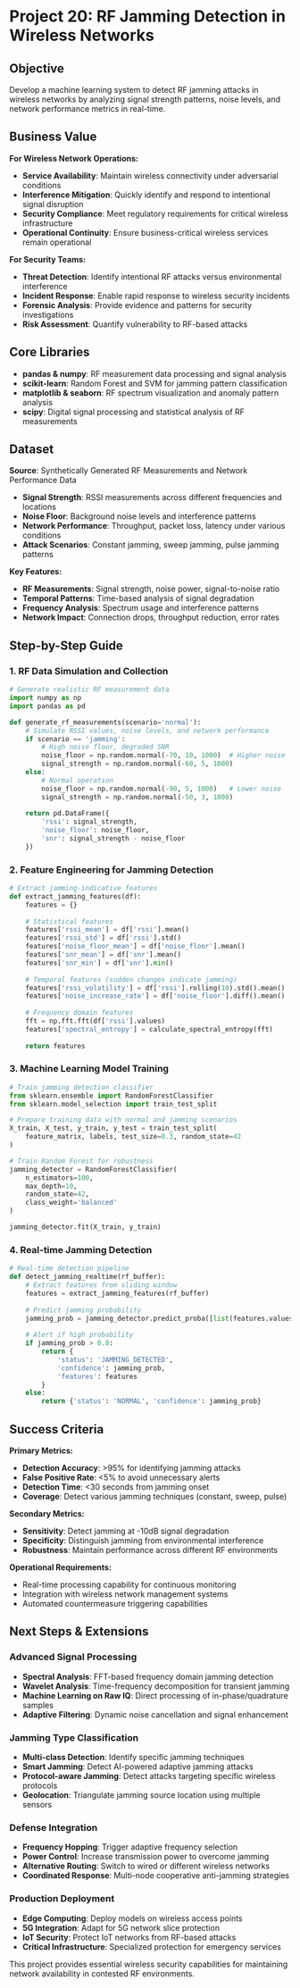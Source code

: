 # Project 20: RF Jamming Detection in Wireless Networks

## Objective

Develop a machine learning system to detect RF jamming attacks in wireless networks by analyzing signal strength patterns, noise levels, and network performance metrics in real-time.

## Business Value

**For Wireless Network Operations:**
- **Service Availability**: Maintain wireless connectivity under adversarial conditions
- **Interference Mitigation**: Quickly identify and respond to intentional signal disruption
- **Security Compliance**: Meet regulatory requirements for critical wireless infrastructure
- **Operational Continuity**: Ensure business-critical wireless services remain operational

**For Security Teams:**
- **Threat Detection**: Identify intentional RF attacks versus environmental interference
- **Incident Response**: Enable rapid response to wireless security incidents
- **Forensic Analysis**: Provide evidence and patterns for security investigations
- **Risk Assessment**: Quantify vulnerability to RF-based attacks

## Core Libraries

- **pandas & numpy**: RF measurement data processing and signal analysis
- **scikit-learn**: Random Forest and SVM for jamming pattern classification
- **matplotlib & seaborn**: RF spectrum visualization and anomaly pattern analysis
- **scipy**: Digital signal processing and statistical analysis of RF measurements

## Dataset

**Source**: Synthetically Generated RF Measurements and Network Performance Data
- **Signal Strength**: RSSI measurements across different frequencies and locations
- **Noise Floor**: Background noise levels and interference patterns
- **Network Performance**: Throughput, packet loss, latency under various conditions
- **Attack Scenarios**: Constant jamming, sweep jamming, pulse jamming patterns

**Key Features:**
- **RF Measurements**: Signal strength, noise power, signal-to-noise ratio
- **Temporal Patterns**: Time-based analysis of signal degradation
- **Frequency Analysis**: Spectrum usage and interference patterns
- **Network Impact**: Connection drops, throughput reduction, error rates

## Step-by-Step Guide

### 1. RF Data Simulation and Collection
```python
# Generate realistic RF measurement data
import numpy as np
import pandas as pd

def generate_rf_measurements(scenario='normal'):
    # Simulate RSSI values, noise levels, and network performance
    if scenario == 'jamming':
        # High noise floor, degraded SNR
        noise_floor = np.random.normal(-70, 10, 1000)  # Higher noise
        signal_strength = np.random.normal(-60, 5, 1000)
    else:
        # Normal operation
        noise_floor = np.random.normal(-90, 5, 1000)   # Lower noise
        signal_strength = np.random.normal(-50, 3, 1000)
    
    return pd.DataFrame({
        'rssi': signal_strength,
        'noise_floor': noise_floor,
        'snr': signal_strength - noise_floor
    })
```

### 2. Feature Engineering for Jamming Detection
```python
# Extract jamming-indicative features
def extract_jamming_features(df):
    features = {}
    
    # Statistical features
    features['rssi_mean'] = df['rssi'].mean()
    features['rssi_std'] = df['rssi'].std()
    features['noise_floor_mean'] = df['noise_floor'].mean()
    features['snr_mean'] = df['snr'].mean()
    features['snr_min'] = df['snr'].min()
    
    # Temporal features (sudden changes indicate jamming)
    features['rssi_volatility'] = df['rssi'].rolling(10).std().mean()
    features['noise_increase_rate'] = df['noise_floor'].diff().mean()
    
    # Frequency domain features
    fft = np.fft.fft(df['rssi'].values)
    features['spectral_entropy'] = calculate_spectral_entropy(fft)
    
    return features
```

### 3. Machine Learning Model Training
```python
# Train jamming detection classifier
from sklearn.ensemble import RandomForestClassifier
from sklearn.model_selection import train_test_split

# Prepare training data with normal and jamming scenarios
X_train, X_test, y_train, y_test = train_test_split(
    feature_matrix, labels, test_size=0.3, random_state=42
)

# Train Random Forest for robustness
jamming_detector = RandomForestClassifier(
    n_estimators=100,
    max_depth=10,
    random_state=42,
    class_weight='balanced'
)

jamming_detector.fit(X_train, y_train)
```

### 4. Real-time Jamming Detection
```python
# Real-time detection pipeline
def detect_jamming_realtime(rf_buffer):
    # Extract features from sliding window
    features = extract_jamming_features(rf_buffer)
    
    # Predict jamming probability
    jamming_prob = jamming_detector.predict_proba([list(features.values())])[0, 1]
    
    # Alert if high probability
    if jamming_prob > 0.8:
        return {
            'status': 'JAMMING_DETECTED',
            'confidence': jamming_prob,
            'features': features
        }
    else:
        return {'status': 'NORMAL', 'confidence': jamming_prob}
```

## Success Criteria

**Primary Metrics:**
- **Detection Accuracy**: >95% for identifying jamming attacks
- **False Positive Rate**: <5% to avoid unnecessary alerts
- **Detection Time**: <30 seconds from jamming onset
- **Coverage**: Detect various jamming techniques (constant, sweep, pulse)

**Secondary Metrics:**
- **Sensitivity**: Detect jamming at -10dB signal degradation
- **Specificity**: Distinguish jamming from environmental interference
- **Robustness**: Maintain performance across different RF environments

**Operational Requirements:**
- Real-time processing capability for continuous monitoring
- Integration with wireless network management systems
- Automated countermeasure triggering capabilities

## Next Steps & Extensions

### Advanced Signal Processing
- **Spectral Analysis**: FFT-based frequency domain jamming detection
- **Wavelet Analysis**: Time-frequency decomposition for transient jamming
- **Machine Learning on Raw IQ**: Direct processing of in-phase/quadrature samples
- **Adaptive Filtering**: Dynamic noise cancellation and signal enhancement

### Jamming Type Classification
- **Multi-class Detection**: Identify specific jamming techniques
- **Smart Jamming**: Detect AI-powered adaptive jamming attacks
- **Protocol-aware Jamming**: Detect attacks targeting specific wireless protocols
- **Geolocation**: Triangulate jamming source location using multiple sensors

### Defense Integration
- **Frequency Hopping**: Trigger adaptive frequency selection
- **Power Control**: Increase transmission power to overcome jamming
- **Alternative Routing**: Switch to wired or different wireless networks
- **Coordinated Response**: Multi-node cooperative anti-jamming strategies

### Production Deployment
- **Edge Computing**: Deploy models on wireless access points
- **5G Integration**: Adapt for 5G network slice protection
- **IoT Security**: Protect IoT networks from RF-based attacks
- **Critical Infrastructure**: Specialized protection for emergency services

This project provides essential wireless security capabilities for maintaining network availability in contested RF environments.